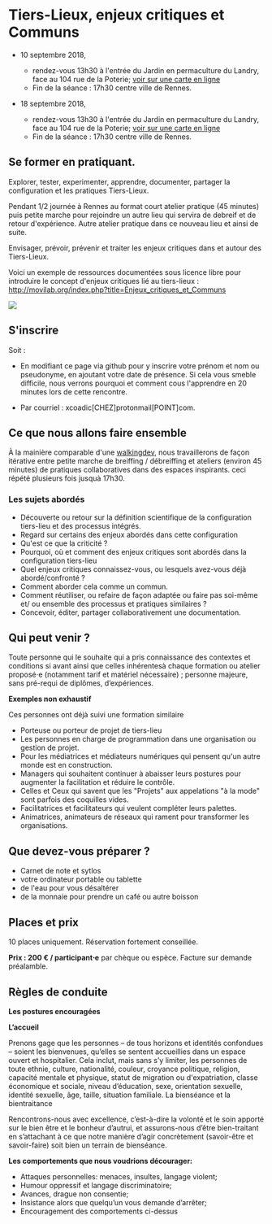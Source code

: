 # Tiers-Lieux, enjeux critiques et Communs

+ 10 septembre 2018, 
   + rendez-vous 13h30 à l'entrée du Jardin en permaculture du Landry, face au 104 rue de la Poterie; [voir sur une carte en ligne](https://www.openstreetmap.org/search?query=jardin%20landry#map=18/48.09401/-1.64173)
   + Fin de la séance : 17h30 centre ville de Rennes.
  
+ 18 septembre 2018, 
   + rendez-vous 13h30 à l'entrée du Jardin en permaculture du Landry, face au 104 rue de la Poterie; [voir sur une carte en ligne](https://www.openstreetmap.org/search?query=jardin%20landry#map=18/48.09401/-1.64173)
   + Fin de la séance : 17h30 centre ville de Rennes.

## Se former en pratiquant.

Explorer, tester, experimenter, apprendre, documenter, partager la configuration et les pratiques Tiers-Lieux.

Pendant 1/2 journée à Rennes au format court atelier pratique (45 minutes) puis petite marche pour rejoindre un autre lieu qui servira de debreif et de retour d'expérience. Autre atelier pratique dans ce nouveau lieu et ainsi de suite.

Envisager, prévoir, prévenir et traiter les enjeux critiques dans et autour des Tiers-Lieux.

Voici un exemple de ressources documentées sous licence libre pour introduire le concept d'enjeux critiques lié au tiers-lieux : <http://movilab.org/index.php?title=Enjeux_critiques_et_Communs>

![](https://raw.githubusercontent.com/XavCC/formations/master/assets/images/til_1_original.jpg)

## S'inscrire

Soit :

+ En modifiant ce page via github pour y inscrire votre prénom et nom ou pseudonyme, en ajoutant votre date de présence.
Si cela vous smeble difficile, nous verrons pourquoi et comment cous l'apprendre en 20 minutes lors de cette rencontre.

+ Par courriel : xcoadic[CHEZ]protonmail[POINT]com.

## Ce que nous allons faire ensemble

À la mainière comparable d'une [walkingdev](http://walkingdev.fr), nous travaillerons de façon itérative entre petite marche de breiffing / débreiffing et ateliers (environ 45 minutes) de pratiques collaboratives dans des espaces inspirants. ceci répété plusieurs fois jusquà 17h30.

### Les sujets abordés

+ Découverte ou retour sur la définition scientifique de la configuration tiers-lieu et des processus intégrés.
+ Regard sur certains des enjeux abordés dans cette configuration
+ Qu'est ce que la criticité ?
+ Pourquoi, où et comment des enjeux critiques sont abordés dans la configuration tiers-lieu
+ Quel enjeux critiques connaissez-vous, ou lesquels avez-vous déjà abordé/confronté ?
+ Comment aborder cela comme un commun. 
+ Comment réutiliser, ou refaire de façon adaptée ou faire pas soi-même et/ ou ensemble des processus et pratiques similaires ?
+ Concevoir, éditer, partager collaborativement une documentation.

## Qui peut venir ?

Toute personne qui le souhaite qui a pris connaissance des contextes et conditions si avant ainsi que celles inhérentesà chaque formation ou atelier proposé⋅e (notamment tarif et matériel nécessaire) ; personne majeure, sans pré-requi de diplômes, d’expériences.

**Exemples non exhaustif**

Ces personnes ont déjà suivi une formation similaire

+ Porteuse ou porteur de projet de tiers-lieu
+ Les personnes en charge de programmation dans une organisation ou gestion de projet.
+ Pour les médiatrices et médiateurs numériques qui pensent qu'un autre monde est en construction.
+ Managers qui souhaitent continuer à abaisser leurs postures pour augmenter la facilitation et réduire le contrôle.
+ Celles et Ceux qui savent que les "Projets" aux appelations "à la mode" sont parfois des coquilles vides.
+ Facilitatrices et facilitateurs qui veulent compléter leurs palettes.
+ Animatrices, animateurs de réseaux qui rament pour transformer les organisations.


## Que devez-vous préparer ?

+ Carnet de note et sytlos
+ votre ordinateur portable ou tablette
+ de l'eau pour vous désaltérer
+ de la monnaie pour prendre un café ou autre boisson

## Places et prix

10 places uniquement. Réservation fortement conseillée.

**Prix : 200 € / participant⋅e** par chèque ou espèce. Facture sur demande préalamble. 

## Règles de conduite

**Les postures encouragées**

**L’accueil**

Prenons gage que les personnes – de tous horizons et identités confondues – soient les bienvenues, qu’elles se sentent accueillies dans un espace ouvert et hospitalier. Cela inclut, mais sans s’y limiter, les personnes de toute ethnie, culture, nationalité, couleur, croyance politique, religion, capacité mentale et physique, statut de migration ou d'expatriation, classe économique et sociale, niveau d’éducation, sexe, orientation sexuelle, identité sexuelle, âge, taille, situation familiale.
La bienséance et la bientraitance

Rencontrons-nous avec excellence, c’est-à-dire la volonté et le soin apporté sur le bien être et le bonheur d’autrui, et assurons-nous d’être bien-traitant en s’attachant à ce que notre manière d’agir concrètement (savoir-être et savoir-faire) soit bien un terrain de bienséance.

**Les comportements que nous voudrions décourager:**

+ Attaques personnelles: menaces, insultes, langage violent;
+ Humour oppressif et langage discriminatoire;
+ Avances, drague non consentie;
+ Insistance alors que quelqu’un vous demande d’arrêter;
+ Encouragement des comportements ci-dessus
